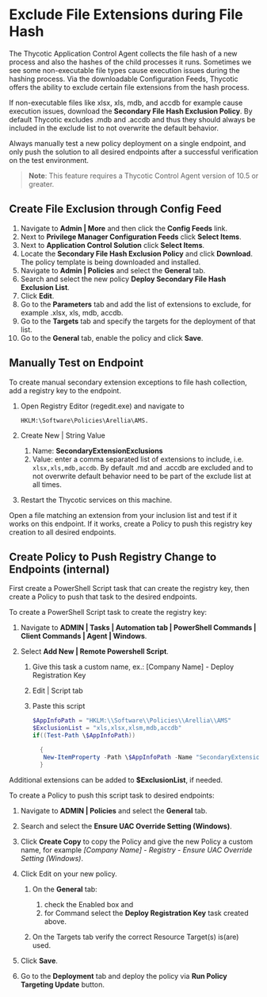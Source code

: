 [title]: # (Exclude File Extension during File Hash)
[tags]: # (secondary file filters)
[priority]: # (8001)
# Exclude File Extensions during File Hash

The Thycotic Application Control Agent collects the file hash of a new process and also the hashes of the child processes it runs. Sometimes we see some non-executable file types cause execution issues during the hashing process. Via the downloadable Configuration Feeds, Thycotic offers the ability to exclude certain file extensions from the hash process.

If non-executable files like xlsx, xls, mdb, and accdb for example cause execution issues, download the __Secondary File Hash Exclusion Policy__. By default Thycotic excludes .mdb and .accdb and thus they should always be included in the exclude list to not overwrite the default behavior.

Always manually test a new policy deployment on a single endpoint, and only push the solution to all desired endpoints after a successful verification on the test environment.

>**Note**:
>This feature requires a Thycotic Control Agent version of 10.5 or greater.

## Create File Exclusion through Config Feed

1. Navigate to __Admin | More__ and then click the __Config Feeds__ link.
1. Next to __Privilege Manager Configuration Feeds__ click __Select Items__.
1. Next to __Application Control Solution__ click __Select Items__.
1. Locate the __Secondary File Hash Exclusion Policy__ and click __Download__. The policy template is being downloaded and installed.
1. Navigate to __Admin | Policies__ and select the __General__ tab.
1. Search and select the new policy __Deploy Secondary File Hash Exclusion List__.
1. Click __Edit__.
1. Go to the __Parameters__ tab and add the list of extensions to exclude, for example .xlsx, xls, mdb, accdb.
1. Go to the __Targets__ tab and specify the targets for the deployment of that list.
1. Go to the __General__ tab, enable the policy and click __Save__.

## Manually Test on Endpoint

To create manual secondary extension exceptions to file hash collection, add a registry key to the endpoint.

1. Open Registry Editor (regedit.exe) and navigate to

   ```
   HKLM:\Software\Policies\Arellia\AMS.
   ```
1. Create New | String Value

   1. Name: __SecondaryExtensionExclusions__
   1. Value: enter a comma separated list of extensions to include, i.e. `xlsx,xls,mdb,accdb`. By default .md and .accdb are excluded and to not overwrite default behavior need to be part of the exclude list at all times.
1. Restart the Thycotic services on this machine.

Open a file matching an extension from your inclusion list and test if it works on this endpoint. If it works, create a Policy to push this registry key creation to all desired endpoints.

<!-- TODO: The following sub topic will only be available in the dev publication environment, it will be commented out for QA and Production. -->
## Create Policy to Push Registry Change to Endpoints (internal)

First create a PowerShell Script task that can create the registry key, then create a Policy to push that task to the desired endpoints.

To create a PowerShell Script task to create the registry key:

1. Navigate to __ADMIN | Tasks | Automation tab | PowerShell Commands |  Client Commands | Agent | Windows__.
1. Select __Add New | Remote Powershell Script__.

   1. Give this task a custom name, ex.: [Company Name] - Deploy Registration Key
   1. Edit | Script tab
   1. Paste this script

      ```ps1
      $AppInfoPath = "HKLM:\\Software\\Policies\\Arellia\\AMS"
      $ExclusionList = "xls,xlsx,xlsm,mdb,accdb"
      if((Test-Path \$AppInfoPath))

        {
         New-ItemProperty -Path \$AppInfoPath -Name "SecondaryExtensionExclusions" -Value \$ExclusionList -PropertyType "String" -Force
        }
      ```

Additional extensions can be added to __$ExclusionList__, if needed.

To create a Policy to push this script task to desired endpoints:

1. Navigate to __ADMIN | Policies__ and select the __General__ tab.
1. Search and select the __Ensure UAC Override Setting (Windows)__.
1. Click __Create Copy__ to copy the Policy and give the new Policy a custom name, for example _[Company Name] - Registry - Ensure UAC Override Setting (Windows)_.
1. Click Edit on your new policy.

   1. On the __General__ tab:

      1. check the Enabled box and 
      1. for Command select the __Deploy Registration Key__ task created above.
   1. On the Targets tab verify the correct Resource Target(s) is(are) used.
1. Click __Save__.
1. Go to the __Deployment__ tab and deploy the policy via __Run Policy Targeting Update__ button.
